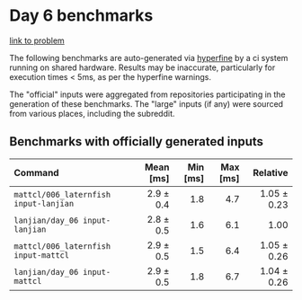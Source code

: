 # Day 6 benchmarks

[link to problem](http://adventofcode.com/2021/day/6)

The following benchmarks are auto-generated via [hyperfine](https://github.com/sharkdp/hyperfine) by a ci system running on shared hardware. Results may be inaccurate, particularly for execution times < 5ms, as per the hyperfine warnings.

The "official" inputs were aggregated from repositories participating in the generation of these benchmarks. The "large" inputs (if any) were sourced from various places, including the subreddit.

## Benchmarks with officially generated inputs
| Command | Mean [ms] | Min [ms] | Max [ms] | Relative |
|:---|---:|---:|---:|---:|
| `mattcl/006_laternfish input-lanjian` | 2.9 ± 0.4 | 1.8 | 4.7 | 1.05 ± 0.23 |
| `lanjian/day_06 input-lanjian` | 2.8 ± 0.5 | 1.6 | 6.1 | 1.00 |
| `mattcl/006_laternfish input-mattcl` | 2.9 ± 0.5 | 1.5 | 6.4 | 1.05 ± 0.26 |
| `lanjian/day_06 input-mattcl` | 2.9 ± 0.5 | 1.8 | 6.7 | 1.04 ± 0.26 |
